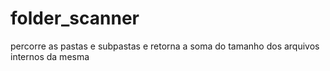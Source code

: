 # folder_scanner
 percorre as pastas e subpastas e retorna a soma do tamanho dos arquivos internos da mesma

